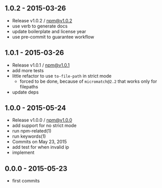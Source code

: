 

## 1.0.2 - 2015-03-26
- Release v1.0.2 / npm@v1.0.2
- use verb to generate docs
- update boilerplate and license year
- use pre-commit to guarantee workflow

## 1.0.1 - 2015-03-26
- Release v1.0.1 / npm@v1.0.1
- add more tests
- little refactor to use `to-file-path` in strict mode
  + forced to be done, because of `micromatch@2.2` that works only for filepaths
- update deps

## 1.0.0 - 2015-05-24
- Release v1.0.0 / npm@v1.0.0
- add support for no strict mode
- run npm-related(1)
- run keywords(1)
- Commits on May 23, 2015
- add test for when invalid ip
- implement

## 0.0.0 - 2015-05-23
- first commits
